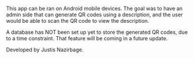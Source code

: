 This app can be ran on Android mobile devices.
The goal was to have an admin side that can generate QR codes using a description,
and the user would be able to scan the QR code to view the description.

A database has NOT been set up yet to store the generated QR codes,
due to a time constraint.
That feature will be coming in a future update.

Developed by Justis Nazirbage.
